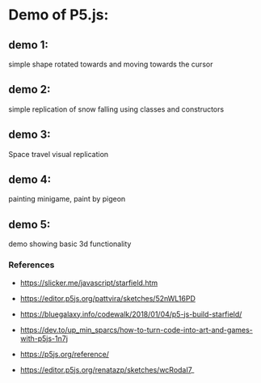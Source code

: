 # Demo of P5.js:

## demo 1:

simple shape rotated towards and moving towards the cursor

## demo 2:

simple replication of snow falling using classes and constructors

## demo 3:

Space travel visual replication

## demo 4:

painting minigame, paint by pigeon

## demo 5:

demo showing basic 3d functionality

### References

- https://slicker.me/javascript/starfield.htm
- https://editor.p5js.org/pattvira/sketches/52nWL16PD
- https://bluegalaxy.info/codewalk/2018/01/04/p5-js-build-starfield/

- https://dev.to/up_min_sparcs/how-to-turn-code-into-art-and-games-with-p5js-1n7j
- https://p5js.org/reference/
- https://editor.p5js.org/renatazp/sketches/wcRodaI7_
